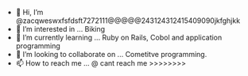- 👋 Hi, I’m @zacqweswxfsfdsft7272111@@@@@243124312415409090jkfghjkk
- 👀 I’m interested in ... Biking
- 🌱 I’m currently learning ... Ruby on Rails, Cobol and application programming
- 💞️ I’m looking to collaborate on ... Cometitve programming.
- 📫 How to reach me ... @ cant reach me >>>>>>>>

<!---
zac7272/zac7272 is a ✨ special ✨ repository because its `README.md` (this file) appears on your GitHub profile.
You can click the Preview link to take a look at your changes.

Its a specuial but more things have to be aaded to it.

mORE AGRESSIVE TESTINBG TECHNIQUES HAVE TO BE MADE.

aGILE SANITY SMOKE ETC HAVE TO BE AAPLIED

HENCE COLLABARTING WITH OLD TIME PARTNER  SSKANTINGENT BATALLION. TO YTEST IT MORE AGRESSIVELY UING X86 MACHINE AND DOCKER TECHINIQUES MADDDE IT CLEAR.

mORE HEAVEY ELECTRUICS HAVE TI BE INSTALLED TO MAKE IT MIORE AND MORE HAVY AIVEOTICS.

mKAING IT TO DEAL WITH LIGHITNG F22 rAPTOR OF US USING LASER GUIDE D MISSILES TO LAUNCH IRT ON SPACE MSSSION BY 2050........

Siging offffff.


Palash Singh Chauhan
Kings of King Chauhan dennnnnn..

--->
